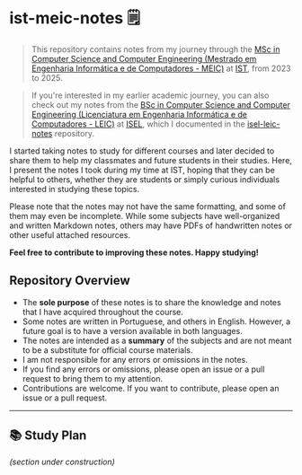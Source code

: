 # ist-meic-notes 🗒️

> This repository contains notes from my journey through the [MSc in Computer Science and Computer Engineering (Mestrado em Engenharia Informática e de Computadores - MEIC)](https://tecnico.ulisboa.pt/en/education/courses/masters-programmes/computer-science-and-engineering/) at [IST](https://tecnico.ulisboa.pt/en/), from 2023 to 2025.

> If you're interested in my earlier academic journey, you can also check out my notes from the [BSc in Computer Science and Computer Engineering (Licenciatura em Engenharia Informática e de Computadores - LEIC)](https://www.isel.pt/en/curso/bsc-degree/computer-science-and-computer-engineering) at [ISEL](https://www.isel.pt/en), which I documented in the [isel-leic-notes](https://github.com/andre-j3sus/isel-leic-notes) repository.

I started taking notes to study for different courses and later decided to share them to help my classmates and future students in their studies. Here, I present the notes I took during my time at IST, hoping that they can be helpful to others, whether they are students or simply curious individuals interested in studying these topics.

Please note that the notes may not have the same formatting, and some of them may even be incomplete. While some subjects have well-organized and written Markdown notes, others may have PDFs of handwritten notes or other useful attached resources. 

**Feel free to contribute to improving these notes. Happy studying!**

## Repository Overview

* The **sole purpose** of these notes is to share the knowledge and notes that I have acquired throughout the course.
* Some notes are written in Portuguese, and others in English. However, a future goal is to have a version available in both languages.
* The notes are intended as a **summary** of the subjects and are not meant to be a substitute for official course materials.
* I am not responsible for any errors or omissions in the notes.
* If you find any errors or omissions, please open an issue or a pull request to bring them to my attention.
* Contributions are welcome. If you want to contribute, please open an issue or a pull request.

---

## 📚 Study Plan 

*(section under construction)*
